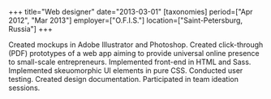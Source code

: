 +++
title="Web designer"
date="2013-03-01"
[taxonomies]
period=["Apr 2012", "Mar 2013"]
employer=["O.F.I.S."]
location=["Saint-Petersburg, Russia"]
+++

Created mockups in Adobe Illustrator and Photoshop. Created click-through (PDF) prototypes of a web app aiming to provide universal online presence to small-scale entrepreneurs. Implemented front-end in HTML and Sass. Implemented skeuomorphic UI elements in pure CSS. Conducted user testing. Created design documentation. Participated in team ideation sessions.